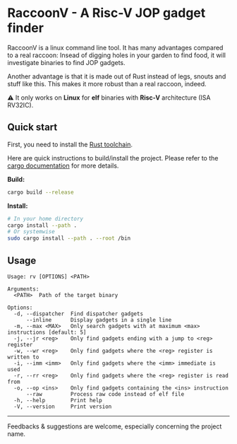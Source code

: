 # RaccoonV - A Risc-V JOP gadget finder

RaccoonV is a linux command line tool. It has many advantages compared to a real raccoon: Insead of digging holes in your garden to find food, it will investigate binaries to find JOP gadgets.

Another advantage is that it is made out of Rust instead of legs, snouts and stuff like this. This makes it more robust than a real raccoon, indeed.

⚠️ It only works on **Linux** for **elf** binaries with **Risc-V** architecture (ISA RV32IC).

## Quick start

First, you need to install the [Rust toolchain](https://www.rust-lang.org/tools/install).

Here are quick instructions to build/install the project. Please refer to the [cargo documentation](https://doc.rust-lang.org/cargo/commands/cargo-doc.html) for more details.

**Build:**
```bash
cargo build --release
```

**Install:**
```bash
# In your home directory
cargo install --path .
# Or systemwise
sudo cargo install --path . --root /bin
```

## Usage

```
Usage: rv [OPTIONS] <PATH>

Arguments:
  <PATH>  Path of the target binary

Options:
  -d, --dispatcher  Find dispatcher gadgets
      --inline      Display gadgets in a single line
  -m, --max <MAX>   Only search gadgets with at maximum <max> instructions [default: 5]
  -j, --jr <reg>    Only find gadgets ending with a jump to <reg> register
  -w, --wr <reg>    Only find gadgets where the <reg> register is written to
  -i, --imm <imm>   Only find gadgets where the <imm> immediate is used
  -r, --rr <reg>    Only find gadgets where the <reg> register is read from
  -o, --op <ins>    Only find gadgets containing the <ins> instruction
      --raw         Process raw code instead of elf file
  -h, --help        Print help
  -V, --version     Print version
```

---
Feedbacks & suggestions are welcome, especially concerning the project name.
